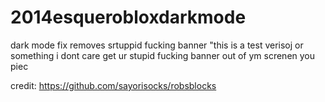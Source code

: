 # 2014esquerobloxdarkmode
dark mode fix
removes srtuppid fucking banner "this is a test verisoj or something i dont care get ur stupid fucking banner out of ym screnen you piec

credit:
 https://github.com/sayorisocks/robsblocks

